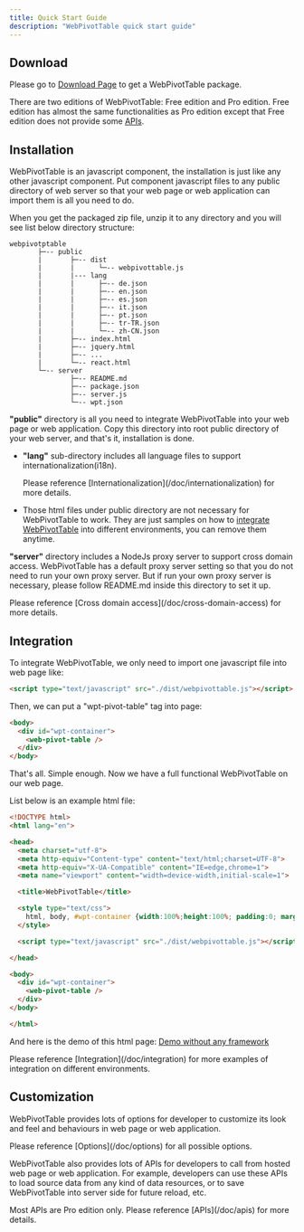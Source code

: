 ```yaml
---
title: Quick Start Guide
description: "WebPivotTable quick start guide"
---
```


## Download

Please go to [Download Page](/download) to get a WebPivotTable package.

There are two editions of WebPivotTable: Free edition and Pro edition.
Free edition has almost the same functionalities as Pro edition except that Free edition does not provide some [APIs](/doc/apis). 

## Installation

WebPivotTable is an javascript component, the installation is just like any other javascript component.
Put component javascript files to any public directory of web server so that your web page or web application can
import them is all you need to do.

When you get the packaged zip file, unzip it to any directory and you will see list below directory structure:

```
webpivotptable
       ├─-- public
       |       ├─-- dist
       |       |      └─-- webpivottable.js
       |       |--- lang  
       |       |      ├─-- de.json
       |       |      ├─-- en.json
       |       |      ├─-- es.json
       |       |      ├─-- it.json
       |       |      ├─-- pt.json
       |       |      ├─-- tr-TR.json
       |       |      └─-- zh-CN.json
       |       ├─-- index.html
       |       ├─-- jquery.html
       |       ├─-- ...
       |       └─-- react.html
       └─-- server
               ├─-- README.md
               ├─-- package.json
               ├─-- server.js
               └─-- wpt.json

```
 
__"public"__ directory is all you need to integrate WebPivotTable into your web page or web application.
Copy this directory into root public directory of your web server, and that's it, installation is done.  

  * __"lang"__ sub-directory includes all language files to support internationalization(i18n). 
 
    <div class="Alert Alert--orange">
    Please reference [Internationalization](/doc/internationalization) for more details. 
    </div>

  * Those html files under public directory are not necessary for WebPivotTable to work. They are just samples on how to
   [integrate WebPivotTable](#integration) into different environments, you can remove them anytime.


__"server"__ directory includes a NodeJs proxy server to support cross domain access. WebPivotTable has a default
 proxy server setting so that you do not need to run your own proxy server. But if run your own proxy server is necessary, 
 please follow README.md inside this directory to set it up. 

<p class="Alert Alert--orange">
Please reference [Cross domain access](/doc/cross-domain-access) for more details. 
</p>
 
 
## Integration
 
To integrate WebPivotTable, we only need to import one javascript file into web page like:

```html
<script type="text/javascript" src="./dist/webpivottable.js"></script>
```

Then, we can put a "wpt-pivot-table" tag into page:
```html
<body>
  <div id="wpt-container">
    <web-pivot-table />
  </div>
</body>
``` 
 
That's all. Simple enough. Now we have a full functional WebPivotTable on our web page.       
 
List below is an example html file:
```html
<!DOCTYPE html>
<html lang="en">

<head>
  <meta charset="utf-8">
  <meta http-equiv="Content-type" content="text/html;charset=UTF-8">
  <meta http-equiv="X-UA-Compatible" content="IE=edge,chrome=1">
  <meta name="viewport" content="width=device-width,initial-scale=1">

  <title>WebPivotTable</title>

  <style type="text/css">
    html, body, #wpt-container {width:100%;height:100%; padding:0; margin:0;}
  </style>

  <script type="text/javascript" src="./dist/webpivottable.js"></script>

</head>

<body>
  <div id="wpt-container">
    <web-pivot-table />
  </div>
</body>

</html>
```  
  
And here is the demo of this html page:  [Demo without any framework](/demo) 
  
<div class="Alert Alert--orange">
Please reference [Integration](/doc/integration) for more examples of integration on different environments. 
</div>
  
  
## Customization

WebPivotTable provides lots of options for developer to customize its look and feel and behaviours
in web page or web application.

<div class="Alert Alert--orange">
Please reference [Options](/doc/options) for all possible options.
</div>


WebPivotTable also provides lots of APIs for developers to call from hosted web page or web application.
For example, developers can use these APIs to load source data from any kind of data resources,
or to save WebPivotTable into server side for future reload, etc.

<div class="Alert Alert--orange">
Most APIs are Pro edition only. Please reference [APIs](/doc/apis) for more details.
</div>



